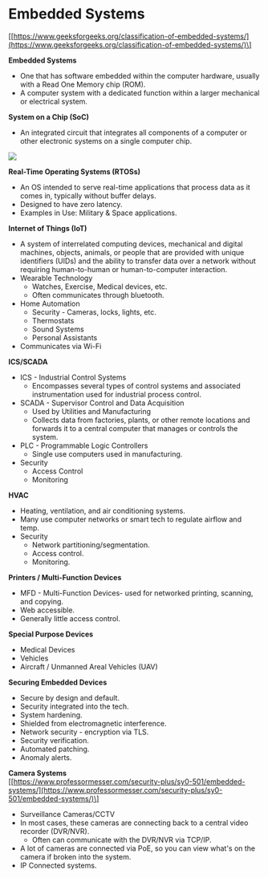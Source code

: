 # Embedded Systems

\[[https://www.geeksforgeeks.org/classification-of-embedded-systems/](https://www.geeksforgeeks.org/classification-of-embedded-systems/)\]

**Embedded Systems**

* One that has software embedded within the computer hardware, usually with a Read One Memory chip \(ROM\).
* A computer system with a dedicated function within a larger mechanical or electrical system.

**System on a Chip \(SoC\)**

* An integrated circuit that integrates all components of a computer or other electronic systems on a single computer chip.

![](https://www.evernote.com/shard/s342/res/d5e14e67-cf0e-3a3a-da33-cd1d55e17874)

**Real-Time Operating Systems \(RTOSs\)**

* An OS intended to serve real-time applications that process data as it comes in, typically without buffer delays.
* Designed to have zero latency.
* Examples in Use: Military & Space applications.

**Internet of Things \(IoT\)**

* A system of interrelated computing devices, mechanical and digital machines, objects, animals, or people that are provided with unique identifiers \(UIDs\) and the ability to transfer data over a network without requiring human-to-human or human-to-computer interaction.
* Wearable Technology
  * Watches, Exercise, Medical devices, etc.
  * Often communicates through bluetooth.
* Home Automation
  * Security - Cameras, locks, lights, etc.
  * Thermostats
  * Sound Systems
  * Personal Assistants
* Communicates via Wi-Fi

**ICS/SCADA**

* ICS - Industrial Control Systems
  * Encompasses several types of control systems and associated instrumentation used for industrial process control.
* SCADA - Supervisor Control and Data Acquisition
  * Used by Utilities and Manufacturing
  * Collects data from factories, plants, or other remote locations and forwards it to a central computer that manages or controls the system.
* PLC - Programmable Logic Controllers
  * Single use computers used in manufacturing.
* Security
  * Access Control
  * Monitoring

**HVAC**

* Heating, ventilation, and air conditioning systems.
* Many use computer networks or smart tech to regulate airflow and temp.
* Security
  * Network partitioning/segmentation.
  * Access control.
  * Monitoring.

**Printers / Multi-Function Devices**

* MFD - Multi-Function Devices- used for networked printing, scanning, and copying.
* Web accessible.
* Generally little access control.

**Special Purpose Devices**

* Medical Devices
* Vehicles
* Aircraft / Unmanned Areal Vehicles \(UAV\)

**Securing Embedded Devices**

* Secure by design and default.
* Security integrated into the tech.
* System hardening.
* Shielded from electromagnetic interference.
* Network security - encryption via TLS.
* Security verification.
* Automated patching.
* Anomaly alerts.

**Camera Systems**  
\[[https://www.professormesser.com/security-plus/sy0-501/embedded-systems/](https://www.professormesser.com/security-plus/sy0-501/embedded-systems/)\]

* Surveillance Cameras/CCTV
* In most cases, these cameras are connecting back to a central video recorder \(DVR/NVR\).
  * Often can communicate with the DVR/NVR via TCP/IP.
* A lot of cameras are connected via PoE, so you can view what's on the camera if broken into the system.
* IP Connected systems.

